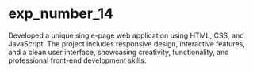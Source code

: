 # exp_number_14
Developed a unique single-page web application using HTML, CSS, and JavaScript. The project includes responsive design, interactive features, and a clean user interface, showcasing creativity, functionality, and professional front-end development skills.
